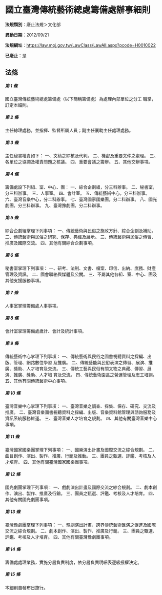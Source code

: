 # 國立臺灣傳統藝術總處籌備處辦事細則

**法規類別**：廢止法規＞文化部

**異動日期**：2012/09/21  

**法規網址**：https://law.moj.gov.tw/LawClass/LawAll.aspx?pcode=H0010022

**已廢止**：是



## 法條
##### 第 1 條
國立臺灣傳統藝術總處籌備處（以下簡稱籌備處）為處理內部單位之分工
職掌，訂定本細則。

##### 第 2 條
主任綜理處務，並指揮、監督所屬人員；副主任襄助主任處理處務。

##### 第 3 條
主任秘書權責如下：
一、文稿之綜核及代判。
二、機密及重要文件之處理。
三、各單位之協調及權責問題之核議。
四、重要會議之籌辦。
五、其他交辦事項。

##### 第 4 條
籌備處設下列組、室、中心、團：
一、綜合企劃組，分三科辦事。
二、秘書室，分三科辦事。
三、人事室。
四、會計室。
五、傳統藝術中心，分三科辦事。
六、臺灣音樂中心，分二科辦事。
七、臺灣國家國樂團，分二科辦事。
八、國光劇團，分三科辦事。
九、臺灣豫劇團，分二科辦事。

##### 第 5 條
綜合企劃組掌理下列事項：
一、傳統藝術與民俗之施政方針、綜合企劃及補助。
二、傳統藝術與民俗之研究、保存、典藏及展示。
三、傳統藝術與民俗之傳習、推廣及國際交流。
四、其他有關綜合企劃事項。

##### 第 6 條
秘書室掌理下列事項：
一、研考、法制、文書、檔案、印信、出納、庶務、財產管理及資訊。
二、國會聯絡與媒體及公關。
三、不屬其他各組、室、中心、團及其他支援服務事項。

##### 第 7 條
人事室掌理籌備處人事事項。

##### 第 8 條
會計室掌理籌備處歲計、會計及統計事項。

##### 第 9 條
傳統藝術中心掌理下列事項：
一、傳統藝術與民俗之圖書視聽資料之採編、出版、管理、網路數位學習
    及推廣。
二、傳統藝能與民俗表演之傳習、展演、推廣、獎助、人才培育及交流。
三、傳統工藝與民俗有關文物之典藏、傳習、展演、推廣、獎助、人才培
    育及交流。
四、傳統藝術園區之營運管理及志工培訓。
五、其他有關傳統藝術中心事項。

##### 第 10 條
臺灣音樂中心掌理下列事項：
一、臺灣音樂之調查、採集、保存、研究、交流及推廣。
二、臺灣音樂圖書視聽資料之採編、出版、音樂資料館管理與諮詢服務及
    資訊系統服務維運。
三、臺灣音樂人才培育之規劃。
四、其他有關臺灣音樂中心事項。

##### 第 11 條
臺灣國家國樂團掌理下列事項：
一、國樂演出計畫及國際交流之綜合規劃。
二、曲目創作、演出、製作、推廣、行銷及推動。
三、團員之甄選、評鑑、考核及人才培育。
四、其他有關臺灣國家國樂團事項。

##### 第 12 條
國光劇團掌理下列事項：
一、戲劇演出計畫及國際交流之綜合規劃。
二、劇本創作、演出、製作、推廣及行銷。
三、團員之甄選、評鑑、考核及人才培育。
四、其他有關國光劇團事項。

##### 第 13 條
臺灣豫劇團掌理下列事項：
一、豫劇演出計畫、跨界傳統藝術匯演之促進及國際交流之綜合規劃。
二、劇本創作、演出、製作、推廣及行銷。
三、團員之甄選、評鑑、考核及人才培育。
四、其他有關臺灣豫劇團事項。

##### 第 14 條
籌備處處理業務，實施分層負責制度，依分層負責明細表逐級授權決定。

##### 第 15 條
本細則自發布日施行。


